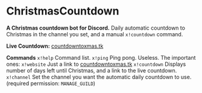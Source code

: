 # ChristmasCountdown
**A Christmas countdown bot for Discord.**
Daily automatic countdown to Christmas in the channel you set, and a manual `x!countdown` command. 

**Live Countdown:** [countdowntoxmas.tk](https://www.countdowntoxmas.tk)

__**Commands**__
`x!help` Command list.
`x!ping` Ping pong. Useless.
The important ones:
`x!website` Just a link to [countdowntoxmas.tk](https://www.countdowntoxmas.tk)
`x!countdown` Displays number of days left until Christmas, and a link to the live countdown.
`x!channel` Set the channel you want the automatic daily countdown to use. (required permission: `MANAGE_GUILD`)
